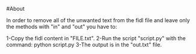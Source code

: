 #About

In order to remove all of the unwanted text from the fidl file and
leave only the methods with "in" and "out" you have to:

1-Copy the fidl content in "FILE.txt".
2-Run the script "script.py" with the command: python script.py
3-The output is in the "out.txt" file.
